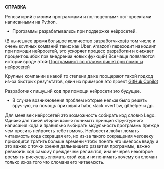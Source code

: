 **СПРАВКА**

Репозиторий с моими программами и полноценными пэт-проектами написанными на Python.

- Программы разрабатывались при поддержке нейросетей.


(В нынешнее время большое количество разработчиков(в том числе и очень крупных компаний таких как Uber, Amazon) переходит на кодинг при помощи нейросетей, это ускоряет процесс разработки и снижает процент ошибок при внедрении новых функций)
Все чаще появляются истории вроде этой:
[Программист со стажем пишет при помощи нейросетей](https://dzen.ru/video/watch/66bcda90204831584e519a10?rid=164511394.1127.1723788265881.26856)

Крупные компании в какой то степени даже поощеряют такой подход из-за быстрых результатов, один из примеров это проект [GitHub Copilot](https://docs.github.com/ru/copilot/about-github-copilot/what-is-github-copilot)

Разработчик пишуший код при помощи нейросети это будущее.
- В случае возникновения проблем которые нельзя было решить вручную, на помощь приходили habr, stack overflow, githelper и др.

Для меня век нейросетей это возможность собирать код словно Lego. Однако для такой сборки важно понимать принцип структурного написания кода и правильно выбирать модульность программы прежде чем просить нейросеть тебе помочь. Нейросети любят ломать читаемость кода сокращая его, но из-за такого сокращения человеку приходится тратить больше времени чтобы понять что имелось ввиду и это важно с точки зрения дальнейшего развития программы, важно ревьюить код самому прежде чем релизится, иначе через некоторое время ты рискуешь сломать свой код и не понимать почему он сломан только из-за того что сломана его читаемость.
